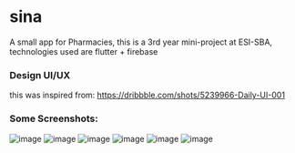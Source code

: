 # sina

A small app for Pharmacies, this is a 3rd year mini-project at ESI-SBA, technologies used are flutter + firebase

### Design UI/UX
this was inspired from: https://dribbble.com/shots/5239966-Daily-UI-001

### Some Screenshots:
![image](https://user-images.githubusercontent.com/57004566/175776631-2ca3b5a1-7624-46c9-bcc8-aba76e862886.png)
![image](https://user-images.githubusercontent.com/57004566/175776633-a4bc740b-f3c6-4cbb-a5fa-9bf824896985.png)
![image](https://user-images.githubusercontent.com/57004566/175776635-08803cd7-cf9d-402c-a45e-21076b33ce03.png)
![image](https://user-images.githubusercontent.com/57004566/175776649-a2bf8e04-2c00-4c3a-97f9-86313202b567.png)
![image](https://user-images.githubusercontent.com/57004566/175776653-265dc31a-8052-4ab8-8e96-c7b3af6c1c9a.png)
![image](https://user-images.githubusercontent.com/57004566/175776660-ca0fe1e5-4550-4398-9531-cbd0b1667db2.png)


